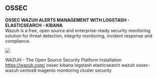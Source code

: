 OSSEC
-------------

**OSSEC WAZUH ALERTS MANAGEMENT WITH LOGSTASH - ELASTICSEARCH - KIBANA**<br/>
Wazuh is a free, open source and enterprise-ready security monitoring solution for threat detection, integrity monitoring, incident response and compliance.<br/>

<img src="https://raw.githubusercontent.com/magenx/Logstash/master/Kibana%203%20%20%20OSSEC%20MONITORING%20DASHBOARD.png" />




WAZUH - The Open Source Security Platform Installation https://wazuh.com/
ossec
kibana
logstash
elasticsearch
wazuh
ossec-wazuh
centos8
magento
monitoring
cluster
security
